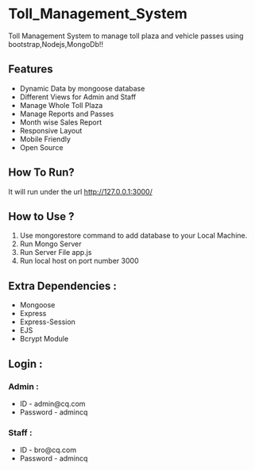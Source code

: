 # Toll_Management_System
Toll Management System to manage toll plaza and vehicle passes using bootstrap,Nodejs,MongoDb!!

## Features
<ul>
  <li>Dynamic Data by mongoose database</li>
  <li>Different Views for Admin and Staff</li> 
  <li>Manage Whole Toll Plaza</li>
  <li>Manage Reports and Passes</li>
  <li>Month wise Sales Report</li>
  <li>Responsive Layout</li>
  <li>Mobile Friendly</li>
  <li>Open Source</li>
</ul>

## How To Run?
It will run under the url http://127.0.0.1:3000/

## How to Use ?
<ol type="number">
<li>Use mongorestore command to add database to your Local Machine.</li>
<li>Run Mongo Server</li>
<li>Run Server File app.js</li>
<li>Run local host on port number 3000</li>
</ol>

## Extra Dependencies :

<ul>
  <li>Mongoose</li>
  <li>Express</li>
  <li>Express-Session</li>
  <li>EJS</li>
  <li>Bcrypt Module</li>
</ul>

## Login :

  ### Admin :
  <ul>
      <li> ID - admin@cq.com </li>
      <li> Password - admincq </li>
  </ul>
  
  ### Staff : 
  <ul>
    <li>ID - bro@cq.com </li>
    <li> Password - admincq </li>
  </ul>

